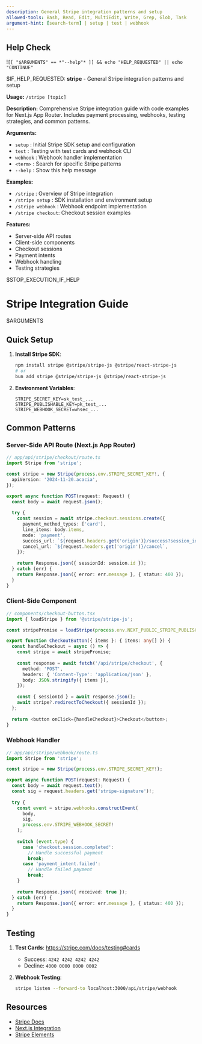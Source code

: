 ```yaml
---
description: General Stripe integration patterns and setup
allowed-tools: Bash, Read, Edit, MultiEdit, Write, Grep, Glob, Task
argument-hint: [search-term] | setup | test | webhook
---
```


## Help Check
!`[[ "$ARGUMENTS" == *"--help"* ]] && echo "HELP_REQUESTED" || echo "CONTINUE"`

$IF_HELP_REQUESTED:
**stripe** - General Stripe integration patterns and setup

**Usage:** `/stripe [topic]`

**Description:**
Comprehensive Stripe integration guide with code examples for Next.js App Router. Includes payment processing, webhooks, testing strategies, and common patterns.

**Arguments:**
- `setup`   : Initial Stripe SDK setup and configuration
- `test`    : Testing with test cards and webhook CLI
- `webhook` : Webhook handler implementation
- `<term>`  : Search for specific Stripe patterns
- `--help`  : Show this help message

**Examples:**
- `/stripe`         : Overview of Stripe integration
- `/stripe setup`   : SDK installation and environment setup
- `/stripe webhook` : Webhook endpoint implementation
- `/stripe checkout`: Checkout session examples

**Features:**
- Server-side API routes
- Client-side components
- Checkout sessions
- Payment intents
- Webhook handling
- Testing strategies

$STOP_EXECUTION_IF_HELP

# Stripe Integration Guide

$ARGUMENTS

## Quick Setup

1. **Install Stripe SDK**:
   ```bash
   npm install stripe @stripe/stripe-js @stripe/react-stripe-js
   # or
   bun add stripe @stripe/stripe-js @stripe/react-stripe-js
   ```

2. **Environment Variables**:
   ```env
   STRIPE_SECRET_KEY=sk_test_...
   STRIPE_PUBLISHABLE_KEY=pk_test_...
   STRIPE_WEBHOOK_SECRET=whsec_...
   ```

## Common Patterns

### Server-Side API Route (Next.js App Router)
```typescript
// app/api/stripe/checkout/route.ts
import Stripe from 'stripe';

const stripe = new Stripe(process.env.STRIPE_SECRET_KEY!, {
  apiVersion: '2024-11-20.acacia',
});

export async function POST(request: Request) {
  const body = await request.json();
  
  try {
    const session = await stripe.checkout.sessions.create({
      payment_method_types: ['card'],
      line_items: body.items,
      mode: 'payment',
      success_url: `${request.headers.get('origin')}/success?session_id={CHECKOUT_SESSION_ID}`,
      cancel_url: `${request.headers.get('origin')}/cancel`,
    });
    
    return Response.json({ sessionId: session.id });
  } catch (err) {
    return Response.json({ error: err.message }, { status: 400 });
  }
}
```

### Client-Side Component
```typescript
// components/checkout-button.tsx
import { loadStripe } from '@stripe/stripe-js';

const stripePromise = loadStripe(process.env.NEXT_PUBLIC_STRIPE_PUBLISHABLE_KEY!);

export function CheckoutButton({ items }: { items: any[] }) {
  const handleCheckout = async () => {
    const stripe = await stripePromise;
    
    const response = await fetch('/api/stripe/checkout', {
      method: 'POST',
      headers: { 'Content-Type': 'application/json' },
      body: JSON.stringify({ items }),
    });
    
    const { sessionId } = await response.json();
    await stripe?.redirectToCheckout({ sessionId });
  };
  
  return <button onClick={handleCheckout}>Checkout</button>;
}
```

### Webhook Handler
```typescript
// app/api/stripe/webhook/route.ts
import Stripe from 'stripe';

const stripe = new Stripe(process.env.STRIPE_SECRET_KEY!);

export async function POST(request: Request) {
  const body = await request.text();
  const sig = request.headers.get('stripe-signature')!;
  
  try {
    const event = stripe.webhooks.constructEvent(
      body,
      sig,
      process.env.STRIPE_WEBHOOK_SECRET!
    );
    
    switch (event.type) {
      case 'checkout.session.completed':
        // Handle successful payment
        break;
      case 'payment_intent.failed':
        // Handle failed payment
        break;
    }
    
    return Response.json({ received: true });
  } catch (err) {
    return Response.json({ error: err.message }, { status: 400 });
  }
}
```

## Testing

1. **Test Cards**: https://stripe.com/docs/testing#cards
   - Success: `4242 4242 4242 4242`
   - Decline: `4000 0000 0000 0002`

2. **Webhook Testing**:
   ```bash
   stripe listen --forward-to localhost:3000/api/stripe/webhook
   ```

## Resources

- [Stripe Docs](https://stripe.com/docs)
- [Next.js Integration](https://github.com/vercel/next.js/tree/canary/examples/with-stripe-typescript)
- [Stripe Elements](https://stripe.com/docs/stripe-js)